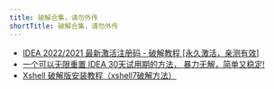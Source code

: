 ```yaml
---
title: 破解合集，请勿外传
shortTitle: 破解合集，请勿外传
---
```


- [IDEA 2022/2021 最新激活注册码 - 破解教程 [永久激活，亲测有效]](/nice-article/itmind/ideapxideajhideayjjhmideazxjhzcmpjjcyjjhqcyx.md)
- [一个可以无限重置 IDEA 30天试用期的方法， 暴力无解，简单又稳定!](/nice-article/itmind/yigkymxczideatsyqdffblwxjcywdxbxt.md)
- [Xshell 破解版安装教程（xshell7破解方法）](/nice-article/itmind/xshellazpjbjcxshellpxffxbxt.md)